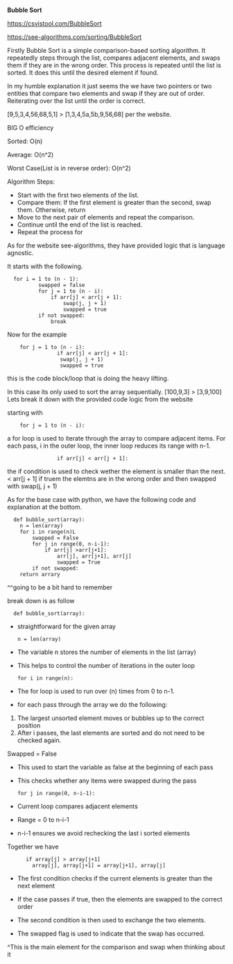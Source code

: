 **Bubble Sort**


https://csvistool.com/BubbleSort

https://see-algorithms.com/sorting/BubbleSort

Firstly Bubble Sort is a simple comparison-based sorting algorithm. It repeatedly steps through the list, compares adjacent elements, and swaps them if they are in the wrong order. This process is repeated until the list is sorted. It does this until the desired element if found. 


In my humble explanation it just seems the we have two pointers or two entities that compare two elements and swap if they are out of order. Reiterating over the list until the order is correct.

 
[9,5,3,4,56,68,5,1] > [1,3,4,5a,5b,9,56,68] per the website.


BIG O efficiency 

Sorted: O(n)

Average: O(n^2)

Worst Case(List is in reverse order): O(n^2) 


Algorithm Steps:
- Start with the first two elements of the list.
- Compare them:
                 If the first element is greater than the second, swap them.
                 Otherwise, return
- Move to the next pair of elements and repeat the comparison.
- Continue until the end of the list is reached.
- Repeat the process for 


As for the website see-algorithms, they have provided logic that is language agnostic.

It starts with the following. 

      for i = 1 to (n - 1):
              swapped = false
              for j = 1 to (n - i):
                  if arr[j] < arr[j + 1]:
                      swap(j, j + 1)
                      swapped = true
              if not swapped:
                  break


Now for the example

		for j = 1 to (n - i):
            		if arr[j] < arr[j + 1]:
               		 swap(j, j + 1)
                	 swapped = true

this is the code block/loop that is doing the heavy lifting.

In this case its only used to sort the array sequentially. [100,9,3] > [3,9,100] 
Lets break it down with the provided code logic from the website

starting with 

		for j = 1 to (n - i):

a for loop is used to iterate through the array to compare adjacent items.
For each pass, i in the outer loop, the inner loop reduces its range with n-1. 
	

            		if arr[j] < arr[j + 1]:

the if condition is used to check wether the element is smaller than the next. 
<  arr[j + 1] if truem the elemtns are in the wrong order and then swapped with 
swap(j, j + 1)



As for the base case with python, we have the following code and explanation at the bottom. 

      def bubble_sort(array):
      	n = len(array)
      	for i in range(n)L
      		swapped = False
      		for j in range(0, n-i-1):
      			if arr[j] >arr[j+1]:
      				arr[j], arr[j+1], arr[j]
      				swapped = True
      		if not swapped:
      	return arrary

^^going to be a bit hard to remember

break down is as follow

      def bubble_sort(array):	
- straightforward for the given array

      n = len(array)
- The variable n stores the number of elements in the list (array)
- This helps to control the number of iterations in the outer loop

      for i in range(n):
- The for loop is used to run over (n) times from 0 to n-1.
- for each pass through the array we do the following:

1. The largest unsorted element moves or bubbles up to the correct position
2. After i passes, the last elements are sorted and do not need to be checked again.

Swapped = False
- This used to start the variable as false at the beginning of each pass
- This checks whether any items were swapped during the pass

      for j in range(0, n-i-1):
- Current loop compares adjacent elements
- Range = 0 to n-i-1
- n-i-1 ensures we avoid rechecking the last i sorted elements

Together we have 

          if array[j] > array[j+1]
          	array[j], array[j+1] = array[j+1], array[j]

- The first condition checks if the current elements is greater than the next element
- If the case passes if true, then the elements are swapped to the correct order

- The second condition is then used to exchange the two elements.

- The swapped flag is used to indicate that the swap has occurred.

^This is the main element for the comparison and swap when thinking about it





	
